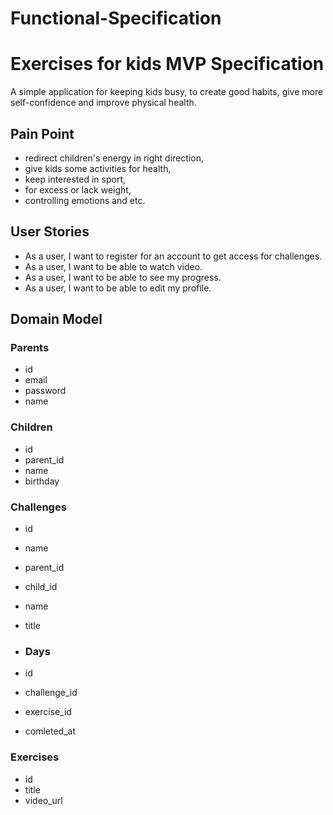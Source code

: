 # Functional-Specification
# Exercises for kids MVP Specification
A simple application for keeping kids busy, to create good habits, give more self-confidence and improve physical health.

## Pain Point

- redirect children's energy in right direction,
- give kids some activities for health,
- keep interested in sport,
- for excess or lack weight,
- controlling emotions and etc.

## User Stories
- As a user, I want to register for an account to get access for challenges.
- As a user, I want to be able to watch video.
- As a user, I want to be able to see my progress.
- As a user, I want to be able to edit my profile.


## Domain Model

### Parents
- id
- email
- password
- name


### Children
- id
- parent_id
- name
- birthday

### Challenges
- id
- name
- parent_id
- child_id
- name
- title

- ### Days
- id
- challenge_id
- exercise_id
- comleted_at

 ### Exercises
 - id
 - title
 - video_url
